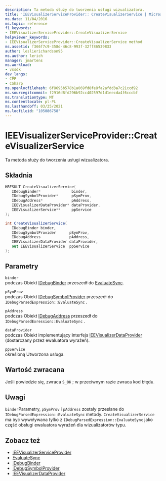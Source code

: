 ```yaml
---
description: Ta metoda służy do tworzenia usługi wizualizatora.
title: 'IEEVisualizerServiceProvider:: CreateVisualizerService | Microsoft Docs'
ms.date: 11/04/2016
ms.topic: reference
f1_keywords:
- IEEVisualizerServiceProvider::CreateVisualizerService
helpviewer_keywords:
- IEEVisualizerServiceProvider::CreateVisualizerService method
ms.assetid: f366f7c9-358d-46c8-993f-32ff86539833
author: leslierichardson95
ms.author: lerich
manager: jmartens
ms.workload:
- vssdk
dev_langs:
- CPP
- CSharp
ms.openlocfilehash: 6f8695b578b1a069fd8fe8fa2afdd3a7c21ccd92
ms.sourcegitcommit: f2916d8fd296b92cc402597d1d1eecda4f6cccbf
ms.translationtype: MT
ms.contentlocale: pl-PL
ms.lasthandoff: 03/25/2021
ms.locfileid: "105086758"
---
```

# <a name="ieevisualizerserviceprovidercreatevisualizerservice"></a>IEEVisualizerServiceProvider::CreateVisualizerService
Ta metoda służy do tworzenia usługi wizualizatora.

## <a name="syntax"></a>Składnia

```cpp
HRESULT CreateVisualizerService(
   IDebugBinder*              binder,
   IDebugSymbolProvider*      pSymProv,
   IDebugAddress*             pAddress,
   IEEVisualizerDataProvider* dataProvider,
   IEEVisualizerService**     ppService
);
```

```csharp
int CreateVisualizerService(
   IDebugBinder binder,
   IDebugSymbolProvider      pSymProv,
   IDebugAddress             pAddress,
   IEEVisualizerDataProvider dataProvider,
   out IEEVisualizerService  ppService
);
```

## <a name="parameters"></a>Parametry
`binder`\
podczas Obiekt [IDebugBinder](../../../extensibility/debugger/reference/idebugbinder.md) przeszedł do [EvaluateSync](../../../extensibility/debugger/reference/idebugparsedexpression-evaluatesync.md).

`pSymProv`\
podczas Obiekt [IDebugSymbolProvider](../../../extensibility/debugger/reference/idebugsymbolprovider.md) przeszedł do `IDebugParsedExpression::EvaluateSync` .

`pAddress`\
podczas Obiekt [IDebugAddress](../../../extensibility/debugger/reference/idebugaddress.md) przeszedł do `IDebugParsedExression::EvaluateSync` .

`dataProvider`\
podczas Obiekt implementujący interfejs [IEEVisualizerDataProvider](../../../extensibility/debugger/reference/ieevisualizerdataprovider.md) (dostarczany przez ewaluatora wyrażeń).

`ppService`\
określoną Utworzona usługa.

## <a name="return-value"></a>Wartość zwracana
 Jeśli powiedzie się, zwraca `S_OK` ; w przeciwnym razie zwraca kod błędu.

## <a name="remarks"></a>Uwagi
 `binder`Parametry, `pSymProv` i `pAddress` zostały przesłane do `IDebugParsedExpression::EvaluateSync` metody. `CreateVisualizerService` ma być wywoływana tylko z `IDebugParsedExpression::EvaluateSync` jako część obsługi ewaluatora wyrażeń dla wizualizatorów typu.

## <a name="see-also"></a>Zobacz też
- [IEEVisualizerServiceProvider](../../../extensibility/debugger/reference/ieevisualizerserviceprovider.md)
- [EvaluateSync](../../../extensibility/debugger/reference/idebugparsedexpression-evaluatesync.md)
- [IDebugBinder](../../../extensibility/debugger/reference/idebugbinder.md)
- [IDebugSymbolProvider](../../../extensibility/debugger/reference/idebugsymbolprovider.md)
- [IEEVisualizerDataProvider](../../../extensibility/debugger/reference/ieevisualizerdataprovider.md)
